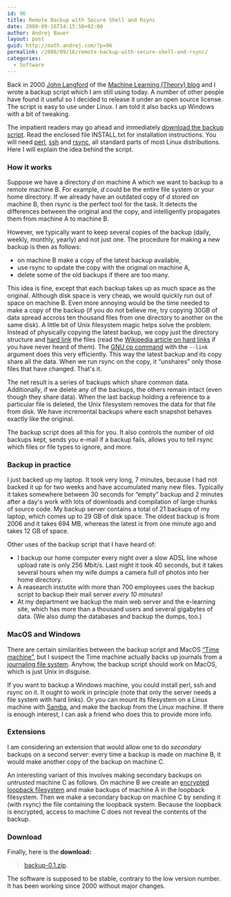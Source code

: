 ```yaml
---
id: 96
title: Remote Backup with Secure Shell and Rsync
date: 2008-09-16T14:15:50+02:00
author: Andrej Bauer
layout: post
guid: http://math.andrej.com/?p=96
permalink: /2008/09/16/remote-backup-with-secure-shell-and-rsync/
categories:
  - Software
---
```

Back in 2000 [John Langford](http://hunch.net/~jl/) of the [Machine Learning (Theory) blog](http://hunch.net/) and I wrote a backup script which I am still using today. A number of other people have found it useful so I decided to release it under an open source license. The script is easy to use under Linux. I am told it also backs up Windows with a bit of tweaking.  
<!--more-->

The impatient readers may go ahead and immediately [download the backup script](http://math.andrej.com/wp-content/uploads/2008/09/backup-0.1.zip). Read the enclosed file INSTALL.txt for installation instructions. You will need [perl](http://www.perl.org/), [ssh](http://www.openssh.com/) and [rsync](http://samba.anu.edu.au/rsync/), all standard parts of most Linux distributions. Here I will explain the idea behind the script.

### How it works

Suppose we have a directory _d_ on machine A which we want to backup to a remote machine B. For example, _d_ could be the entire file system or your home directory. If we already have an outdated copy of _d_ stored on machine B, then rsync is the perfect tool for the task. It detects the differences between the original and the copy, and intelligently propagates them from machine A to machine B.

However, we typically want to keep several copies of the backup (daily, weekly, monthly, yearly) and not just one. The procedure for making a new backup is then as follows:

  * on machine B make a copy of the latest backup available,
  * use rsync to update the copy with the original on machine A,
  * delete some of the old backups if there are too many.

This idea is fine, except that each backup takes up as much space as the original. Although disk space is very cheap, we would quickly run out of space on machine B. Even more annoying would be the time needed to make a copy of the backup (if you do not believe me, try copying 30GB of data spread accross ten thousand files from one directory to another on the same disk). A little bit of Unix filesystem magic helps solve the problem. Instead of physically copying the latest backup, we copy just the directory structure and [hard link](http://http://en.wikipedia.org/wiki/Hard_link) the files (read the [Wikipedia article on hard links](http://http://en.wikipedia.org/wiki/Hard_link) if you have never heard of them). The [GNU cp command](http://www.gnu.org/software/coreutils/manual/html_node/cp-invocation.html) with the `--link` argument does this very efficiently. This way the latest backup and its copy share all the data. When we run rsync on the copy, it “unshares” only those files that have changed. That's it.

The net result is a series of backups which share common data. Additionally, if we delete any of the backups, the others remain intact (even though they share data). When the last backup holding a reference to a particular file is deleted, the Unix filesystem removes the data for that file from disk. We have incremental backups where each snapshot behaves exactly like the original.

The backup script does all this for you. It also controls the number of old backups kept, sends you e-mail if a backup fails, allows you to tell rsync which files or file types to ignore, and more.

### Backup in practice

I just backed up my laptop. It took very long, 7 minutes, because I had not backed it up for two weeks and have accumulated many new files. Typically it takes somewhere between 30 seconds for “empty” backup and 2 minutes after a day's work with lots of downloads and compilation of large chunks of source code. My backup server contains a total of 21 backups of my laptop, which comes up to 29 GB of disk space. The oldest backup is from 2006 and it takes 694 MB, whereas the latest is from one minute ago and takes 12 GB of space.

Other uses of the backup script that I have heard of:

  * I backup our home computer every night over a slow ADSL line whose upload rate is only 256 Mbit/s. Last night it took 40 seconds, but it takes several hours when my wife dumps a camera full of photos into her home directory.
  * A reasearch instutite with more than 700 employees uses the backup script to backup their mail server _every 10 minutes_!
  * At my department we backup the main web server and the e-learning site, which has more than a thousand users and several gigabytes of data. (We also dump the databases and backup the dumps, too.)

### MacOS and Windows

There are certain similarities between the backup script and MacOS [“Time machine”](http://www.apple.com/macosx/features/timemachine.html), but I suspect the Time machine actually backs up journals from a [journaling file system](http://en.wikipedia.org/wiki/Journaling_file_system). Anyhow, the backup script should work on MacOS, which is just Unix in disguise.

If you want to backup a Windows machine, you could install perl, ssh and rsync on it. It ought to work in principle (note that only the server needs a file system with hard links). Or you can mount its filesystem on a Linux machine with [Samba](http://us1.samba.org/samba/), and make the backup from the Linux machine. If there is enough interest, I can ask a friend who does this to provide more info.

### Extensions

I am considering an extension that would allow one to do _secondary_ backups on a second server: every time a backup is made on machine B, it would make another copy of the backup on machine C.

An interesting variant of this involves making secondary backups on _untrusted_ machine C as follows. On machine B we create an [encrypted loopback filesystem](http://en.wikipedia.org/wiki/Loop_device) and make backups of machine A in the loopback filesystem. Then we make a secondary backup on machine C by sending it (with rsync) the file containing the loopback system. Because the loopback is encrypted, access to machine C does not reveal the contents of the backup.

### Download

Finally, here is the **download:**

> [backup-0.1.zip](http://math.andrej.com/wp-content/uploads/2008/09/backup-0.1.zip). 

The software is supposed to be stable, contrary to the low version number. It has been working since 2000 without major changes.
